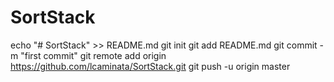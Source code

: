 # SortStack
echo "# SortStack" >> README.md
git init
git add README.md
git commit -m "first commit"
git remote add origin https://github.com/lcaminata/SortStack.git
git push -u origin master

